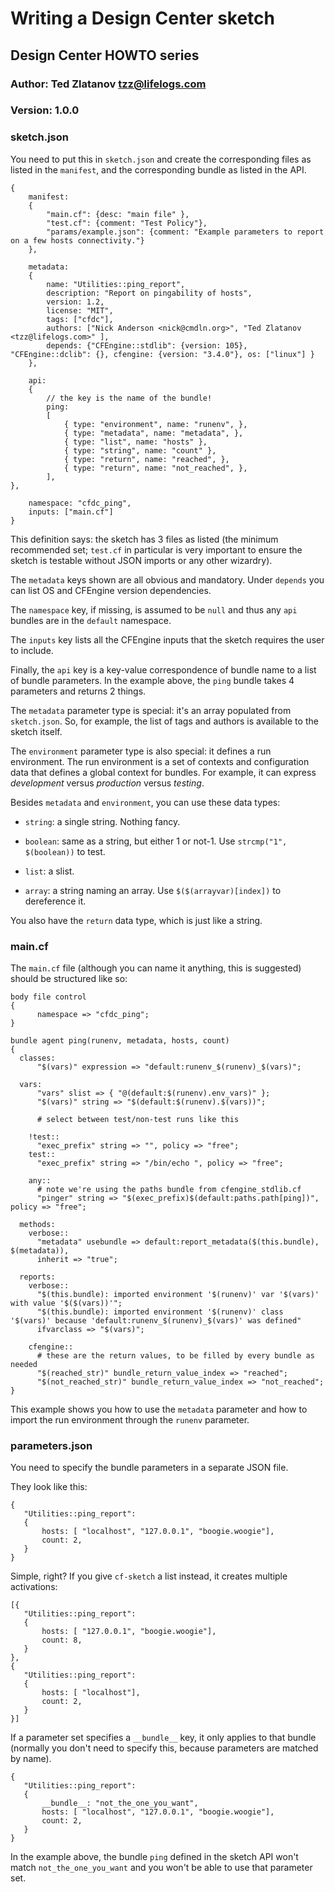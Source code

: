 # Writing a Design Center sketch

## Design Center HOWTO series

### Author: Ted Zlatanov <tzz@lifelogs.com>

### Version: 1.0.0

### sketch.json

You need to put this in `sketch.json` and create the corresponding files as
listed in the `manifest`, and the corresponding bundle as listed in the API.

    {
        manifest:
        {
            "main.cf": {desc: "main file" },
            "test.cf": {comment: "Test Policy"},
            "params/example.json": {comment: "Example parameters to report on a few hosts connectivity."}
        },

        metadata:
        {
            name: "Utilities::ping_report",
    	    description: "Report on pingability of hosts",
            version: 1.2,
            license: "MIT",
            tags: ["cfdc"],
            authors: ["Nick Anderson <nick@cmdln.org>", "Ted Zlatanov <tzz@lifelogs.com>" ],
            depends: {"CFEngine::stdlib": {version: 105}, "CFEngine::dclib": {}, cfengine: {version: "3.4.0"}, os: ["linux"] }
        },

        api:
        {
            // the key is the name of the bundle!
            ping:
            [
                { type: "environment", name: "runenv", },
                { type: "metadata", name: "metadata", },
                { type: "list", name: "hosts" },
                { type: "string", name: "count" },
                { type: "return", name: "reached", },
                { type: "return", name: "not_reached", },
            ],
    },
    
        namespace: "cfdc_ping",
        inputs: ["main.cf"]
    }

This definition says: the sketch has 3 files as listed (the minimum recommended
set; `test.cf` in particular is very important to ensure the sketch is testable
without JSON imports or any other wizardry).

The `metadata` keys shown are all obvious and mandatory.  Under `depends` you can
list OS and CFEngine version dependencies.

The `namespace` key, if missing, is assumed to be `null` and thus any `api`
bundles are in the `default` namespace.

The `inputs` key lists all the CFEngine inputs that the sketch requires the user
to include.

Finally, the `api` key is a key-value correspondence of bundle name to a list of
bundle parameters.  In the example above, the `ping` bundle takes 4 parameters
and returns 2 things.

The `metadata` parameter type is special: it's an array populated from
`sketch.json`.  So, for example, the list of tags and authors is available to
the sketch itself.

The `environment` parameter type is also special: it defines a run environment.
The run environment is a set of contexts and configuration data that defines a
global context for bundles.  For example, it can express *development* versus
*production* versus *testing*.

Besides `metadata` and `environment`, you can use these data types:

* `string`: a single string.  Nothing fancy.

* `boolean`: same as a string, but either 1 or not-1.  Use `strcmp("1", $(boolean))` to test.

* `list`: a slist.

* `array`: a string naming an array.  Use `$($(arrayvar)[index])` to dereference it.

You also have the `return` data type, which is just like a string.

### main.cf

The `main.cf` file (although you can name it anything, this is suggested) should
be structured like so:

```
body file control
{
      namespace => "cfdc_ping";
}

bundle agent ping(runenv, metadata, hosts, count)
{
  classes:
      "$(vars)" expression => "default:runenv_$(runenv)_$(vars)";

  vars:
      "vars" slist => { "@(default:$(runenv).env_vars)" };
      "$(vars)" string => "$(default:$(runenv).$(vars))";

      # select between test/non-test runs like this

    !test::
      "exec_prefix" string => "", policy => "free";
    test::
      "exec_prefix" string => "/bin/echo ", policy => "free";

    any::
      # note we're using the paths bundle from cfengine_stdlib.cf
      "pinger" string => "$(exec_prefix)$(default:paths.path[ping])", policy => "free";

  methods:
    verbose::
      "metadata" usebundle => default:report_metadata($(this.bundle), $(metadata)),
      inherit => "true";

  reports:
    verbose::
      "$(this.bundle): imported environment '$(runenv)' var '$(vars)' with value '$($(vars))'";
      "$(this.bundle): imported environment '$(runenv)' class '$(vars)' because 'default:runenv_$(runenv)_$(vars)' was defined"
      ifvarclass => "$(vars)";

    cfengine::
      # these are the return values, to be filled by every bundle as needed
      "$(reached_str)" bundle_return_value_index => "reached";
      "$(not_reached_str)" bundle_return_value_index => "not_reached";
}
```

This example shows you how to use the `metadata` parameter and how to import the
run environment through the `runenv` parameter.

### parameters.json

You need to specify the bundle parameters in a separate JSON file.

They look like this:

```
{
   "Utilities::ping_report":
   {
       hosts: [ "localhost", "127.0.0.1", "boogie.woogie"],
       count: 2,
   }
}
```

Simple, right?  If you give `cf-sketch` a list instead, it creates multiple activations:

```
[{
   "Utilities::ping_report":
   {
       hosts: [ "127.0.0.1", "boogie.woogie"],
       count: 8,
   }
},
{
   "Utilities::ping_report":
   {
       hosts: [ "localhost"],
       count: 2,
   }
}]

```

If a parameter set specifies a `__bundle__` key, it only applies to that bundle
(normally you don't need to specify this, because parameters are matched by
name).


```
{
   "Utilities::ping_report":
   {
       __bundle__: "not_the_one_you_want",
       hosts: [ "localhost", "127.0.0.1", "boogie.woogie"],
       count: 2,
   }
}
```

In the example above, the bundle `ping` defined in the sketch API won't match
`not_the_one_you_want` and you won't be able to use that parameter set.
